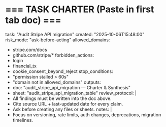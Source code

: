 # === TASK CHARTER (Paste in first tab doc) ===

task: "Audit Stripe API migration"
created: "2025-10-06T15:48:00"
risk_mode: "ask-before-acting"
allowed_domains:
  - stripe.com/docs
  - github.com/stripe/*
forbidden_actions:
  - login
  - financial_tx
  - cookie_consent_beyond_reject
stop_conditions:
  - "permission stalled > 60s"
  - "domain not in allowed_domains"
outputs:
  - doc: "audit_stripe_api_migration — Charter & Synthesis"
  - sheet: "audit_stripe_api_migration_table"
review_protocol: |
  - All findings must be written into the doc above.
  - Cite source URL + last-updated date for every claim.
  - Ask before creating any files or sheets.
notes: |
  - Focus on versioning, rate limits, auth changes, deprecations, migration timelines.

